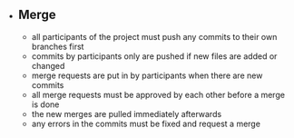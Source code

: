 
* ## **Merge**
	* all participants of the project must push any commits to their own branches first
	* commits by participants only are pushed if new files are added or changed
	* merge requests are put in by participants when there are new commits 
	* all merge requests must be approved by each other before a merge is done
	* the new merges are pulled immediately afterwards 
	* any errors in the commits must be fixed and request a merge
	
	
